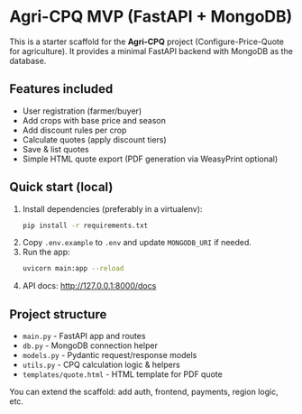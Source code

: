 # Agri-CPQ MVP (FastAPI + MongoDB)

This is a starter scaffold for the **Agri-CPQ** project (Configure-Price-Quote for agriculture).
It provides a minimal FastAPI backend with MongoDB as the database.

## Features included
- User registration (farmer/buyer)
- Add crops with base price and season
- Add discount rules per crop
- Calculate quotes (apply discount tiers)
- Save & list quotes
- Simple HTML quote export (PDF generation via WeasyPrint optional)

## Quick start (local)
1. Install dependencies (preferably in a virtualenv):
   ```bash
   pip install -r requirements.txt
   ```
2. Copy `.env.example` to `.env` and update `MONGODB_URI` if needed.
3. Run the app:
   ```bash
   uvicorn main:app --reload
   ```
4. API docs: http://127.0.0.1:8000/docs

## Project structure
- `main.py` - FastAPI app and routes
- `db.py` - MongoDB connection helper
- `models.py` - Pydantic request/response models
- `utils.py` - CPQ calculation logic & helpers
- `templates/quote.html` - HTML template for PDF quote

You can extend the scaffold: add auth, frontend, payments, region logic, etc.